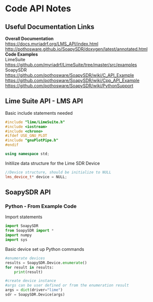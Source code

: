 # Code API Notes
## Useful Documentation Links
**Overall Documentation**  
https://docs.myriadrf.org/LMS_API/index.html  
http://pothosware.github.io/SoapySDR/doxygen/latest/annotated.html  
**Code Examples**  
LimeSuite  
https://github.com/myriadrf/LimeSuite/tree/master/src/examples  
SoapySDR  
https://github.com/pothosware/SoapySDR/wiki/C_API_Example  
https://github.com/pothosware/SoapySDR/wiki/Cpp_API_Example  
https://github.com/pothosware/SoapySDR/wiki/PythonSupport  


## Lime Suite API - LMS API  
Basic include statements needed  
```C++
#include "lime/LimeSuite.h"
#include <iostream>
#include <chrono>
#ifdef USE_GNU_PLOT
#include "gnuPlotPipe.h"
#endif

using namespace std;
```
Initilize data structure for the Lime SDR Device
```C++
//Device structure, should be initialize to NULL
lms_device_t* device = NULL;
```
## SoapySDR API  
### Python - From Example Code  
Import statements
```Python
import SoapySDR
from SoapySDR import *
import numpy
import sys
```
Basic device set up Python commands  
```Python
#enumerate devices
results = SoapySDR.Device.enumerate()
for result in results: 
	print(result)

#create device instance
#args can be user defined or from the enumeration result
args = dict(driver="lime")
sdr = SoapySDR.Device(args)
```
